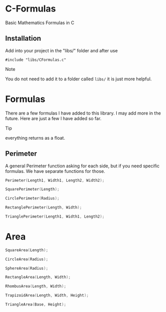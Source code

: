 # C-Formulas
Basic Mathematics Formulas in C

## Installation

Add into your project in the "libs/" folder and after use 

```
#include "libs/CFormulas.c"
```

> [!NOTE]
> You do not need to add it to a folder called `libs/` it is just more helpful.

# Formulas
There are a few formulas I have added to this library. I may add more in the future. Here are just a few I have added so far.
> [!TIP]
> everything returns as a float.

## Perimeter

A general Perimeter function asking for each side, but if you need specific formulas. We have separate functions for those.
```c
Perimeter(Length1, Width1, Length2, Width2);
```

```c
SquarePerimeter(Length);
```

```c
CirclePerimeter(Radius);
```

```c
RectanglePerimeter(Length, Width);
```

```c
TrianglePerimeter(Length1, Width1, Length2);
```

# Area

```c
SquareArea(Length);
```

```c
CircleArea(Radius);
```

```c
SphereArea(Radius);
```

```c
RectangleArea(Length, Width);
```

```c
RhombusArea(Length, Width);
```

```c
TrapizoidArea(Length, Width, Height);
```

```c
TriangleArea(Base, Height);
```
